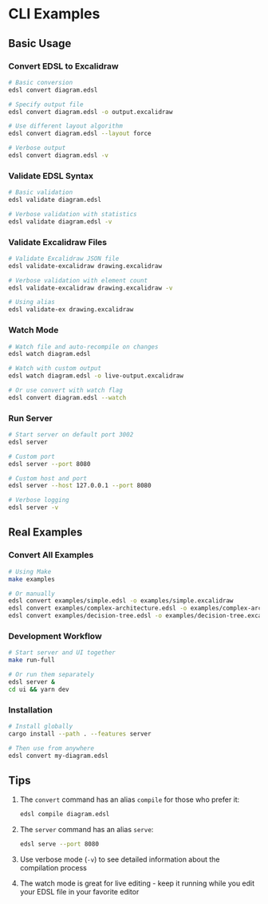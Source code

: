 # CLI Examples

## Basic Usage

### Convert EDSL to Excalidraw
```bash
# Basic conversion
edsl convert diagram.edsl

# Specify output file
edsl convert diagram.edsl -o output.excalidraw

# Use different layout algorithm
edsl convert diagram.edsl --layout force

# Verbose output
edsl convert diagram.edsl -v
```

### Validate EDSL Syntax
```bash
# Basic validation
edsl validate diagram.edsl

# Verbose validation with statistics
edsl validate diagram.edsl -v
```

### Validate Excalidraw Files
```bash
# Validate Excalidraw JSON file
edsl validate-excalidraw drawing.excalidraw

# Verbose validation with element count
edsl validate-excalidraw drawing.excalidraw -v

# Using alias
edsl validate-ex drawing.excalidraw
```

### Watch Mode
```bash
# Watch file and auto-recompile on changes
edsl watch diagram.edsl

# Watch with custom output
edsl watch diagram.edsl -o live-output.excalidraw

# Or use convert with watch flag
edsl convert diagram.edsl --watch
```

### Run Server
```bash
# Start server on default port 3002
edsl server

# Custom port
edsl server --port 8080

# Custom host and port
edsl server --host 127.0.0.1 --port 8080

# Verbose logging
edsl server -v
```

## Real Examples

### Convert All Examples
```bash
# Using Make
make examples

# Or manually
edsl convert examples/simple.edsl -o examples/simple.excalidraw
edsl convert examples/complex-architecture.edsl -o examples/complex-architecture.excalidraw
edsl convert examples/decision-tree.edsl -o examples/decision-tree.excalidraw
```

### Development Workflow
```bash
# Start server and UI together
make run-full

# Or run them separately
edsl server &
cd ui && yarn dev
```

### Installation
```bash
# Install globally
cargo install --path . --features server

# Then use from anywhere
edsl convert my-diagram.edsl
```

## Tips

1. The `convert` command has an alias `compile` for those who prefer it:
   ```bash
   edsl compile diagram.edsl
   ```

2. The `server` command has an alias `serve`:
   ```bash
   edsl serve --port 8080
   ```

3. Use verbose mode (`-v`) to see detailed information about the compilation process

4. The watch mode is great for live editing - keep it running while you edit your EDSL file in your favorite editor